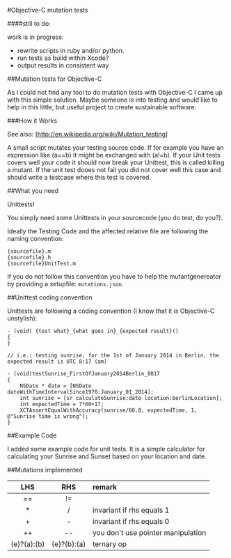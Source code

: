#Objective-C mutation tests

####still to do:

work is in progress:

- rewrite scripts in ruby and/or python.
- run tests as build within Xcode?
- output results in consistent way


##Mutation tests for Objective-C

As I could not find any tool to do mutation tests with Objective-C I came up with this simple solution.
Maybe someone is into testing and would like to help in this little, but useful project to create sustainable software.

###How it Works

See also: [http://en.wikipedia.org/wiki/Mutation_testing] 

A small script mutates your testing source code. If for example you have an expression like (a==b) it might be exchanged with (a!=b). If your Unit tests covers well your code it should now break your Unittest, this is called killing a mutant.
If the unit test dooes not fail you did not cover well this case and should write a testcase where this test is covered.

##What you need

Unittests!

You simply need some Unittests in your sourcecode (you do test, do you?). 


Ideally the Testing Code and the affected relative file are following the naming convention:

```
{sourcefile}.m
{sourcefile}.h
{sourcefile}UnitTest.m
```

If you do not follow this convention you have to help the mutantgenereator by providing a setupfile: `mutations.json`.



##Unittest coding convention

Unittests are following a coding convention (I know that it is Objective-C unstylish):

```
- (void) {test what}_{what goes in}_{expected result}()
{
}

// i.e.: testing sunrise, for the 1st of January 2014 in Berlin, the expected result is UTC 8:17 (am)

- (void)testSunrise_FirstOfJanuary2014Berlin_0817
{    
	NSDate * date = [NSDate dateWithTimeIntervalSince1970:January_01_2014];
    int sunrise = [sr calculateSunrise:date location:berlinLocation];
    int expectedTime = 7*60+17;
    XCTAssertEqualWithAccuracy(sunrise/60.0, expectedTime, 1, @"Sunrise time is wrong");
}

```

##Example Code

I added some example code for unit tests. It is a simple calculator for calculating your Sunrise and Sunset based on your location and date.

##Mutations implemented

| LHS     |  RHS       | remark                    |
|:-------:|:----------:|:--------------------------|
| ==      | !=         |                           |
| *       | /          | invariant if rhs equals 1 |
| +       | -          | invariant if rhs equals 0 |
| ++      | --         | you don't use pointer manipulation|
|(e)?(a):(b)|(e)?(b):(a)| ternary op |
 
  





